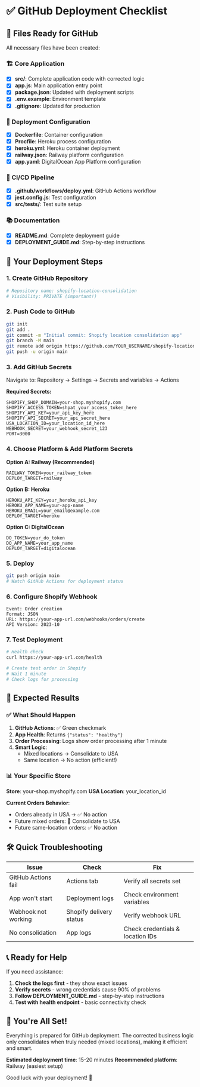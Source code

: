 # ✅ GitHub Deployment Checklist

## 📂 Files Ready for GitHub

All necessary files have been created:

### 🏗️ Core Application
- [x] **src/**: Complete application code with corrected logic
- [x] **app.js**: Main application entry point  
- [x] **package.json**: Updated with deployment scripts
- [x] **.env.example**: Environment template
- [x] **.gitignore**: Updated for production

### 🚀 Deployment Configuration
- [x] **Dockerfile**: Container configuration
- [x] **Procfile**: Heroku process configuration
- [x] **heroku.yml**: Heroku container deployment
- [x] **railway.json**: Railway platform configuration
- [x] **app.yaml**: DigitalOcean App Platform configuration

### 🔄 CI/CD Pipeline
- [x] **.github/workflows/deploy.yml**: GitHub Actions workflow
- [x] **jest.config.js**: Test configuration
- [x] **src/tests/**: Test suite setup

### 📚 Documentation
- [x] **README.md**: Complete deployment guide
- [x] **DEPLOYMENT_GUIDE.md**: Step-by-step instructions

## 🎯 Your Deployment Steps

### 1. Create GitHub Repository
```bash
# Repository name: shopify-location-consolidation
# Visibility: PRIVATE (important!)
```

### 2. Push Code to GitHub
```bash
git init
git add .
git commit -m "Initial commit: Shopify location consolidation app"
git branch -M main
git remote add origin https://github.com/YOUR_USERNAME/shopify-location-consolidation.git
git push -u origin main
```

### 3. Add GitHub Secrets
Navigate to: Repository → Settings → Secrets and variables → Actions

**Required Secrets:**
```
SHOPIFY_SHOP_DOMAIN=your-shop.myshopify.com
SHOPIFY_ACCESS_TOKEN=shpat_your_access_token_here
SHOPIFY_API_KEY=your_api_key_here
SHOPIFY_API_SECRET=your_api_secret_here
USA_LOCATION_ID=your_location_id_here
WEBHOOK_SECRET=your_webhook_secret_123
PORT=3000
```

### 4. Choose Platform & Add Platform Secrets

**Option A: Railway (Recommended)**
```
RAILWAY_TOKEN=your_railway_token
DEPLOY_TARGET=railway
```

**Option B: Heroku**
```
HEROKU_API_KEY=your_heroku_api_key
HEROKU_APP_NAME=your-app-name
HEROKU_EMAIL=your_email@example.com
DEPLOY_TARGET=heroku
```

**Option C: DigitalOcean**
```
DO_TOKEN=your_do_token
DO_APP_NAME=your_app_name
DEPLOY_TARGET=digitalocean
```

### 5. Deploy
```bash
git push origin main
# Watch GitHub Actions for deployment status
```

### 6. Configure Shopify Webhook
```
Event: Order creation
Format: JSON
URL: https://your-app-url.com/webhooks/orders/create
API Version: 2023-10
```

### 7. Test Deployment
```bash
# Health check
curl https://your-app-url.com/health

# Create test order in Shopify
# Wait 1 minute
# Check logs for processing
```

## 🎉 Expected Results

### ✅ What Should Happen

1. **GitHub Actions**: ✅ Green checkmark
2. **App Health**: Returns `{"status": "healthy"}`
3. **Order Processing**: Logs show order processing after 1 minute
4. **Smart Logic**: 
   - Mixed locations → Consolidate to USA
   - Same location → No action (efficient!)

### 📊 Your Specific Store

**Store**: your-shop.myshopify.com
**USA Location**: your_location_id

**Current Orders Behavior**:
- Orders already in USA → ✅ No action
- Future mixed orders: 🔄 Consolidate to USA
- Future same-location orders: ✅ No action

## 🛠️ Quick Troubleshooting

| Issue | Check | Fix |
|-------|-------|-----|
| GitHub Actions fail | Actions tab | Verify all secrets set |
| App won't start | Deployment logs | Check environment variables |
| Webhook not working | Shopify delivery status | Verify webhook URL |
| No consolidation | App logs | Check credentials & location IDs |

## 📞 Ready for Help

If you need assistance:

1. **Check the logs first** - they show exact issues
2. **Verify secrets** - wrong credentials cause 90% of problems
3. **Follow DEPLOYMENT_GUIDE.md** - step-by-step instructions
4. **Test with health endpoint** - basic connectivity check

## 🚀 You're All Set!

Everything is prepared for GitHub deployment. The corrected business logic only consolidates when truly needed (mixed locations), making it efficient and smart.

**Estimated deployment time**: 15-20 minutes
**Recommended platform**: Railway (easiest setup)

Good luck with your deployment! 🎉 